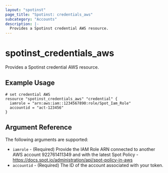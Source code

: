 ```yaml
---
layout: "spotinst"
page_title: "Spotinst: credentials_aws"
subcategory: "Accounts"
description: |-
  Provides a Spotinst credential AWS resource.
---
```


# spotinst\_credentials\_aws

Provides a Spotinst credential AWS resource.

## Example Usage

```hcl
# set credential AWS
resource "spotinst_credentials_aws" "credential" {
  iamrole = "arn:aws:iam::1234567890:role/Spot_Iam_Role"
  accountid = "act-123456"
}
```

## Argument Reference

The following arguments are supported:

* `iamrole` - (Required) Provide the IAM Role ARN connected to another AWS account 922761411349 and with the latest Spot Policy - https://docs.spot.io/administration/api/spot-policy-in-aws
* `accountid` - (Required) The ID of the account associated with your token.
